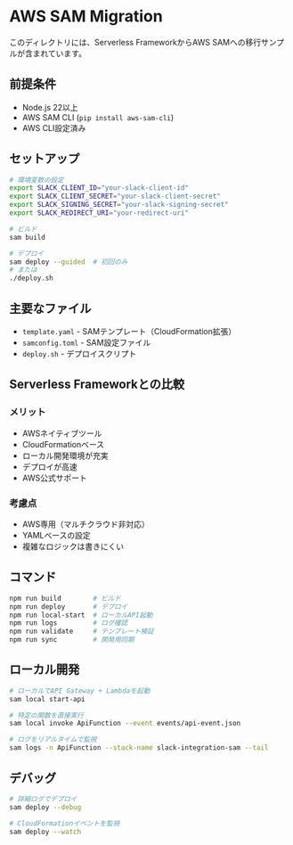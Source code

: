 # AWS SAM Migration

このディレクトリには、Serverless FrameworkからAWS SAMへの移行サンプルが含まれています。

## 前提条件

- Node.js 22以上
- AWS SAM CLI (`pip install aws-sam-cli`)
- AWS CLI設定済み

## セットアップ

```bash
# 環境変数の設定
export SLACK_CLIENT_ID="your-slack-client-id"
export SLACK_CLIENT_SECRET="your-slack-client-secret"
export SLACK_SIGNING_SECRET="your-slack-signing-secret"
export SLACK_REDIRECT_URI="your-redirect-uri"

# ビルド
sam build

# デプロイ
sam deploy --guided  # 初回のみ
# または
./deploy.sh
```

## 主要なファイル

- `template.yaml` - SAMテンプレート（CloudFormation拡張）
- `samconfig.toml` - SAM設定ファイル
- `deploy.sh` - デプロイスクリプト

## Serverless Frameworkとの比較

### メリット

- AWSネイティブツール
- CloudFormationベース
- ローカル開発環境が充実
- デプロイが高速
- AWS公式サポート

### 考慮点

- AWS専用（マルチクラウド非対応）
- YAMLベースの設定
- 複雑なロジックは書きにくい

## コマンド

```bash
npm run build        # ビルド
npm run deploy       # デプロイ
npm run local-start  # ローカルAPI起動
npm run logs         # ログ確認
npm run validate     # テンプレート検証
npm run sync         # 開発用同期
```

## ローカル開発

```bash
# ローカルでAPI Gateway + Lambdaを起動
sam local start-api

# 特定の関数を直接実行
sam local invoke ApiFunction --event events/api-event.json

# ログをリアルタイムで監視
sam logs -n ApiFunction --stack-name slack-integration-sam --tail
```

## デバッグ

```bash
# 詳細ログでデプロイ
sam deploy --debug

# CloudFormationイベントを監視
sam deploy --watch
```
